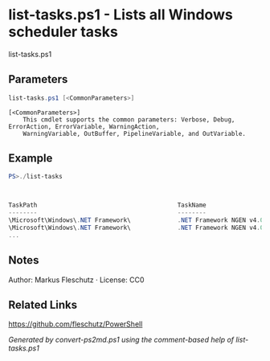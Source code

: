# list-tasks.ps1 - Lists all Windows scheduler tasks

list-tasks.ps1

## Parameters
```powershell
list-tasks.ps1 [<CommonParameters>]

```

```
[<CommonParameters>]
    This cmdlet supports the common parameters: Verbose, Debug, ErrorAction, ErrorVariable, WarningAction, 
    WarningVariable, OutBuffer, PipelineVariable, and OutVariable.
```

## Example
```powershell
PS>./list-tasks



TaskPath                                       TaskName                          State
--------                                       --------                          -----
\Microsoft\Windows\.NET Framework\             .NET Framework NGEN v4.0.30319    Ready
\Microsoft\Windows\.NET Framework\             .NET Framework NGEN v4.0.30319 64 Ready
...
```


## Notes
Author: Markus Fleschutz · License: CC0

## Related Links
https://github.com/fleschutz/PowerShell

*Generated by convert-ps2md.ps1 using the comment-based help of list-tasks.ps1*
